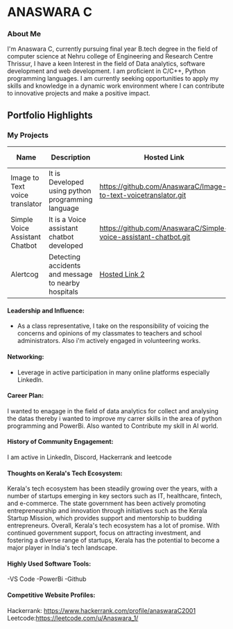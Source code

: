 # ANASWARA C

### About Me

I'm Anaswara C, currently pursuing final year B.tech degree in the field of computer science at Nehru college of Engineering and Research Centre Thrissur, I have a keen Interest in the field of Data analytics, software development and web development. I am proficient in C/C++, Python programming languages. I am currently seeking opportunities to apply my skills and knowledge in a dynamic work environment where I can contribute to innovative projects and make a positive impact.


## Portfolio Highlights

### My Projects

| Name                | Description                                                               | Hosted Link                              | Repo Link                     |
|---------------------|---------------------------------------------------------------------------|------------------------------------------|-------------------------------|
|Image to Text voice translator |It is Developed using python programming language                | https://github.com/AnaswaraC/Image-to-text-voicetranslator.git |[Repo Link 1](https://github.com/username/project1)             |
|Simple Voice Assistant Chatbot|It is a Voice assistant chatbot developed                         | https://github.com/AnaswaraC/Simple-voice-assistant-chatbot.git    | [Repo Link 2](https://github.com/username/project2)             |
|Alertcog|Detecting accidents and message to nearby hospitals                                      | [Hosted Link 2](https://example.com)    | [Repo Link 2](https://github.com/username/project2)             |

#### Leadership and Influence:

- As a class representative, I take on the responsibility of voicing the concerns and opinions of my classmates to teachers and school administrators. Also i'm actively engaged in volunteering works.

#### Networking:
- Leverage in active participation in many online platforms especially Linkedln.

#### Career Plan:
I wanted to enagage in the field of data analytics for collect and analysing the datas thereby i wanted to improve my carrer skills in the area of python programming and PowerBi. Also wanted to Contribute my skill in AI world.


#### History of Community Engagement:
I am active in Linkedln, Discord, Hackerrank and leetcode 


#### Thoughts on Kerala's Tech Ecosystem:

Kerala's tech ecosystem has been steadily growing over the years, with a number of startups emerging in key sectors such as IT, healthcare, fintech, and e-commerce. The state government has been actively promoting entrepreneurship and innovation through initiatives such as the Kerala Startup Mission, which provides support and mentorship to budding entrepreneurs.
Overall, Kerala's tech ecosystem has a lot of promise. With continued government support, focus on attracting investment, and fostering a diverse range of startups, Kerala has the potential to become a major player in India's tech landscape.


#### Highly Used Software Tools:

-VS Code
-PowerBi
-Github


#### Competitive Website Profiles:

Hackerrank: https://www.hackerrank.com/profile/anaswaraC2001
Leetcode:https://leetcode.com/u/Anaswara_1/



